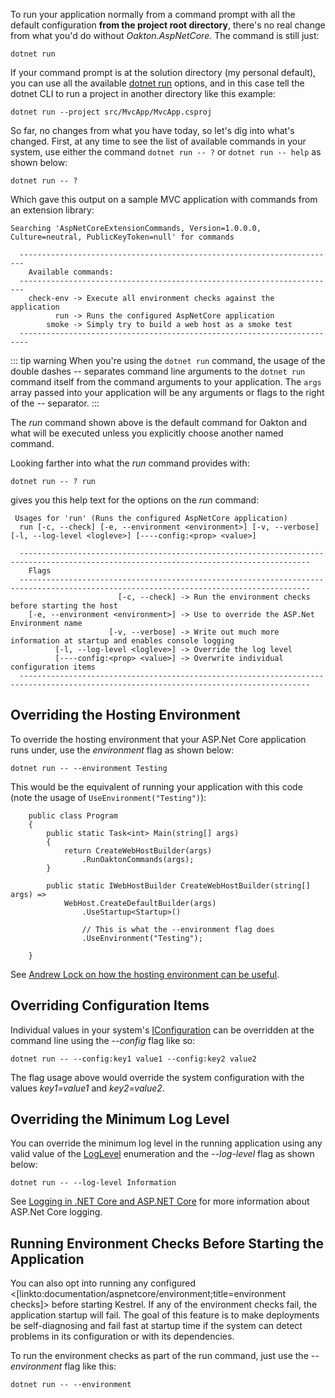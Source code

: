 <!--title:Improved "Run" Command-->

To run your application normally from a command prompt with all the default configuration **from the project root directory**, there's no real change from what you'd do without *Oakton.AspNetCore*. The command is still just:

```
dotnet run
```

If your command prompt is at the solution directory (my personal default), you can use all the available [dotnet run](https://docs.microsoft.com/en-us/dotnet/core/tools/dotnet-run?tabs=netcore21) options, and in 
this case tell the dotnet CLI to run a project in another directory like this example:

```
dotnet run --project src/MvcApp/MvcApp.csproj
```

So far, no changes from what you have today, so let's dig into what's changed. First, at any time to see the list of
available commands in your system, use either the command `dotnet run -- ?` or `dotnet run -- help` as shown below:


```
dotnet run -- ?
```

Which gave this output on a sample MVC application with commands from an extension library:

```
Searching 'AspNetCoreExtensionCommands, Version=1.0.0.0, Culture=neutral, PublicKeyToken=null' for commands

  -----------------------------------------------------------------------
    Available commands:
  -----------------------------------------------------------------------
    check-env -> Execute all environment checks against the application
          run -> Runs the configured AspNetCore application
        smoke -> Simply try to build a web host as a smoke test
  ------------------------------------------------------------------------
```

::: tip warning
When you're using the `dotnet run` command, the usage of the double dashes *--* separates command line arguments to the `dotnet run` command itself from the command arguments to your application. The `args` array passed into your application will be any arguments or flags to the right of the *--* separator.
:::

The *run* command shown above is the default command for Oakton and what will be executed unless you explicitly choose another named command.

Looking farther into what the *run* command provides with:

```
dotnet run -- ? run
```

gives you this help text for the options on the *run* command:

```
 Usages for 'run' (Runs the configured AspNetCore application)
  run [-c, --check] [-e, --environment <environment>] [-v, --verbose] [-l, --log-level <logleve>] [----config:<prop> <value>]

  ---------------------------------------------------------------------------------------------------------------------------------------
    Flags
  ---------------------------------------------------------------------------------------------------------------------------------------
                        [-c, --check] -> Run the environment checks before starting the host
    [-e, --environment <environment>] -> Use to override the ASP.Net Environment name
                      [-v, --verbose] -> Write out much more information at startup and enables console logging
          [-l, --log-level <logleve>] -> Override the log level
          [----config:<prop> <value>] -> Overwrite individual configuration items
  ---------------------------------------------------------------------------------------------------------------------------------------
```

## Overriding the Hosting Environment

To override the hosting environment that your ASP.Net Core application runs under, use the *environment* flag as shown below:

```
dotnet run -- --environment Testing
```

This would be the equivalent of running your application with this code (note the usage of `UseEnvironment("Testing")`):

```
    public class Program
    {
        public static Task<int> Main(string[] args)
        {
            return CreateWebHostBuilder(args)
                .RunOaktonCommands(args);
        }

        public static IWebHostBuilder CreateWebHostBuilder(string[] args) =>
            WebHost.CreateDefaultBuilder(args)
                .UseStartup<Startup>()

                // This is what the --environment flag does
                .UseEnvironment("Testing");
        
    }
```

See [Andrew Lock on how the hosting environment can be useful](https://andrewlock.net/how-to-use-multiple-hosting-environments-on-the-same-machine-in-asp-net-core/).


## Overriding Configuration Items

Individual values in your system's [IConfiguration](https://docs.microsoft.com/en-us/aspnet/core/fundamentals/configuration/?view=aspnetcore-2.2) can be overridden at the command line using the *--config* flag like so:

```
dotnet run -- --config:key1 value1 --config:key2 value2
```

The flag usage above would override the system configuration with the values *key1=value1* and *key2=value2*.

## Overriding the Minimum Log Level

You can override the minimum log level in the running application using any valid value of the [LogLevel](https://docs.microsoft.com/en-us/dotnet/api/microsoft.extensions.logging.loglevel?view=aspnetcore-2.2) enumeration and the *--log-level* flag as shown below:

```
dotnet run -- --log-level Information
```

See [Logging in .NET Core and ASP.NET Core](https://docs.microsoft.com/en-us/aspnet/core/fundamentals/logging/?view=aspnetcore-2.2) for more information about ASP.Net Core logging.


## Running Environment Checks Before Starting the Application

You can also opt into running any configured <[linkto:documentation/aspnetcore/environment;title=environment checks]> before starting Kestrel. If any of the environment checks fail, the application startup will fail. The goal of this feature is to make deployments be self-diagnosing and fail fast at startup time if the system can detect problems in its configuration or with its dependencies.

To run the environment checks as part of the run command, just use the *--environment* flag like this:

```
dotnet run -- --environment
```
